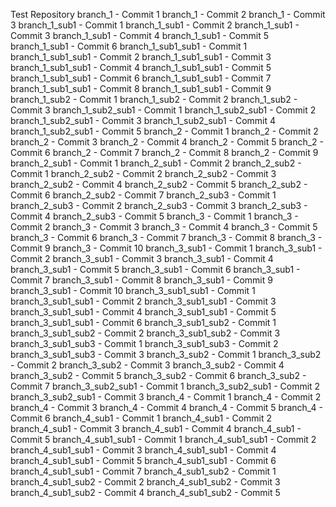 Test Repository
branch_1 - Commit 1
branch_1 - Commit 2
branch_1 - Commit 3
branch_1_sub1 - Commit 1
branch_1_sub1 - Commit 2
branch_1_sub1 - Commit 3
branch_1_sub1 - Commit 4
branch_1_sub1 - Commit 5
branch_1_sub1 - Commit 6
branch_1_sub1_sub1 - Commit 1
branch_1_sub1_sub1 - Commit 2
branch_1_sub1_sub1 - Commit 3
branch_1_sub1_sub1 - Commit 4
branch_1_sub1_sub1 - Commit 5
branch_1_sub1_sub1 - Commit 6
branch_1_sub1_sub1 - Commit 7
branch_1_sub1_sub1 - Commit 8
branch_1_sub1_sub1 - Commit 9
branch_1_sub2 - Commit 1
branch_1_sub2 - Commit 2
branch_1_sub2 - Commit 3
branch_1_sub2_sub1 - Commit 1
branch_1_sub2_sub1 - Commit 2
branch_1_sub2_sub1 - Commit 3
branch_1_sub2_sub1 - Commit 4
branch_1_sub2_sub1 - Commit 5
branch_2 - Commit 1
branch_2 - Commit 2
branch_2 - Commit 3
branch_2 - Commit 4
branch_2 - Commit 5
branch_2 - Commit 6
branch_2 - Commit 7
branch_2 - Commit 8
branch_2 - Commit 9
branch_2_sub1 - Commit 1
branch_2_sub1 - Commit 2
branch_2_sub2 - Commit 1
branch_2_sub2 - Commit 2
branch_2_sub2 - Commit 3
branch_2_sub2 - Commit 4
branch_2_sub2 - Commit 5
branch_2_sub2 - Commit 6
branch_2_sub2 - Commit 7
branch_2_sub3 - Commit 1
branch_2_sub3 - Commit 2
branch_2_sub3 - Commit 3
branch_2_sub3 - Commit 4
branch_2_sub3 - Commit 5
branch_3 - Commit 1
branch_3 - Commit 2
branch_3 - Commit 3
branch_3 - Commit 4
branch_3 - Commit 5
branch_3 - Commit 6
branch_3 - Commit 7
branch_3 - Commit 8
branch_3 - Commit 9
branch_3 - Commit 10
branch_3_sub1 - Commit 1
branch_3_sub1 - Commit 2
branch_3_sub1 - Commit 3
branch_3_sub1 - Commit 4
branch_3_sub1 - Commit 5
branch_3_sub1 - Commit 6
branch_3_sub1 - Commit 7
branch_3_sub1 - Commit 8
branch_3_sub1 - Commit 9
branch_3_sub1 - Commit 10
branch_3_sub1_sub1 - Commit 1
branch_3_sub1_sub1 - Commit 2
branch_3_sub1_sub1 - Commit 3
branch_3_sub1_sub1 - Commit 4
branch_3_sub1_sub1 - Commit 5
branch_3_sub1_sub1 - Commit 6
branch_3_sub1_sub2 - Commit 1
branch_3_sub1_sub2 - Commit 2
branch_3_sub1_sub2 - Commit 3
branch_3_sub1_sub3 - Commit 1
branch_3_sub1_sub3 - Commit 2
branch_3_sub1_sub3 - Commit 3
branch_3_sub2 - Commit 1
branch_3_sub2 - Commit 2
branch_3_sub2 - Commit 3
branch_3_sub2 - Commit 4
branch_3_sub2 - Commit 5
branch_3_sub2 - Commit 6
branch_3_sub2 - Commit 7
branch_3_sub2_sub1 - Commit 1
branch_3_sub2_sub1 - Commit 2
branch_3_sub2_sub1 - Commit 3
branch_4 - Commit 1
branch_4 - Commit 2
branch_4 - Commit 3
branch_4 - Commit 4
branch_4 - Commit 5
branch_4 - Commit 6
branch_4_sub1 - Commit 1
branch_4_sub1 - Commit 2
branch_4_sub1 - Commit 3
branch_4_sub1 - Commit 4
branch_4_sub1 - Commit 5
branch_4_sub1_sub1 - Commit 1
branch_4_sub1_sub1 - Commit 2
branch_4_sub1_sub1 - Commit 3
branch_4_sub1_sub1 - Commit 4
branch_4_sub1_sub1 - Commit 5
branch_4_sub1_sub1 - Commit 6
branch_4_sub1_sub1 - Commit 7
branch_4_sub1_sub2 - Commit 1
branch_4_sub1_sub2 - Commit 2
branch_4_sub1_sub2 - Commit 3
branch_4_sub1_sub2 - Commit 4
branch_4_sub1_sub2 - Commit 5
